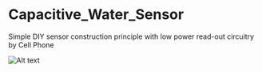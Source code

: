 # Capacitive_Water_Sensor
Simple DIY sensor construction principle with low power read-out circuitry by Cell Phone

![Alt text](/../main/images/Phone_Interface_Circuit.jpg)
